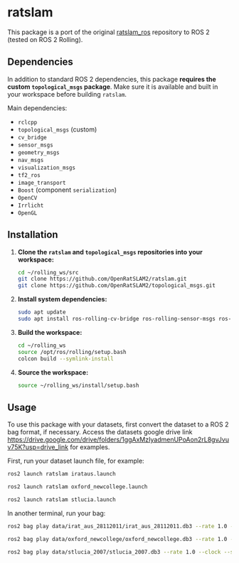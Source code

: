 # ratslam

This package is a port of the original [ratslam_ros](https://openslam-org.github.io/openratslam.html) repository to ROS 2 (tested on ROS 2 Rolling).

## Dependencies

In addition to standard ROS 2 dependencies, this package **requires the custom `topological_msgs` package**. Make sure it is available and built in your workspace before building `ratslam`.

Main dependencies:
- `rclcpp`
- `topological_msgs` (custom)
- `cv_bridge`
- `sensor_msgs`
- `geometry_msgs`
- `nav_msgs`
- `visualization_msgs`
- `tf2_ros`
- `image_transport`
- `Boost` (component `serialization`)
- `OpenCV`
- `Irrlicht`
- `OpenGL`

## Installation


1. **Clone the `ratslam` and `topological_msgs` repositories into your workspace:**

   ```bash
   cd ~/rolling_ws/src
   git clone https://github.com/OpenRatSLAM2/ratslam.git
   git clone https://github.com/OpenRatSLAM2/topological_msgs.git
   ```

2. **Install system dependencies:**

   ```bash
   sudo apt update
   sudo apt install ros-rolling-cv-bridge ros-rolling-sensor-msgs ros-rolling-geometry-msgs ros-rolling-nav-msgs ros-rolling-visualization-msgs ros-rolling-tf2-ros ros-rolling-image-transport libboost-all-dev libopencv-dev libirrlicht-dev libopengl-dev
   ```

3. **Build the workspace:**

   ```bash
   cd ~/rolling_ws
   source /opt/ros/rolling/setup.bash
   colcon build --symlink-install
   ```

4. **Source the workspace:**

   ```bash
   source ~/rolling_ws/install/setup.bash
   ```

## Usage
To use this package with your datasets, first convert the dataset to a ROS 2 bag format, if necessary. Access the datasets google drive link https://drive.google.com/drive/folders/1ggAxMzIyadmenUPoAon2rL8gvJvuv75K?usp=drive_link for examples.

First, run your dataset launch file, for example:

```bash
ros2 launch ratslam irataus.launch
```

```bash
ros2 launch ratslam oxford_newcollege.launch
```

```bash
ros2 launch ratslam stlucia.launch
```

In another terminal, run your bag:

```bash
ros2 bag play data/irat_aus_28112011/irat_aus_28112011.db3 --rate 1.0 --clock --start-paused --topics /irat_red/odom /irat_red/camera/image/compressed
```

```bash
ros2 bag play data/oxford_newcollege/oxford_newcollege.db3 --rate 1.0 --clock --start-paused --topics /irat_red/odom /irat_red/camera/image/compressed
```

```bash
ros2 bag play data/stlucia_2007/stlucia_2007.db3 --rate 1.0 --clock --start-paused --topics /irat_red/odom /irat_red/camera/image/compressed
```
